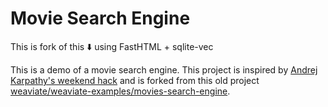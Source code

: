 # Movie Search Engine

This is fork of this ⬇️ using FastHTML + sqlite-vec

This is a demo of a movie search engine. This project is inspired by [Andrej Karpathy's weekend hack](https://twitter.com/karpathy/status/1647372603907280896) and is forked from this old project [weaviate/weaviate-examples/movies-search-engine](https://github.com/weaviate/weaviate-examples/tree/main/movies-search-engine).
